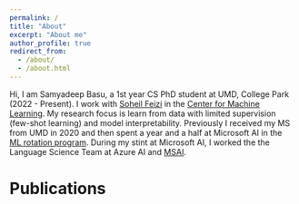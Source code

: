 ```yaml
---
permalink: /
title: "About"
excerpt: "About me"
author_profile: true
redirect_from: 
  - /about/
  - /about.html
---
```


Hi, I am Samyadeep Basu, a 1st year CS PhD student at UMD, College Park (2022 - Present). I work with [Soheil Feizi](https://www.cs.umd.edu/~sfeizi/) in the [Center for Machine Learning](https://ml.umd.edu/). My research focus is learn from data with limited supervision (few-shot learning) and model interpretability. Previously I received my MS from UMD in 2020 and then spent a year and a half at Microsoft AI in the [ML rotation program](https://www.microsoftnewengland.com/maidap/). During my stint at Microsoft AI, I worked the the Language Science Team at Azure AI and [MSAI](https://www.microsoft.com/en-us/research/group/artificial-intelligence-research-munich/). 

Publications
======


